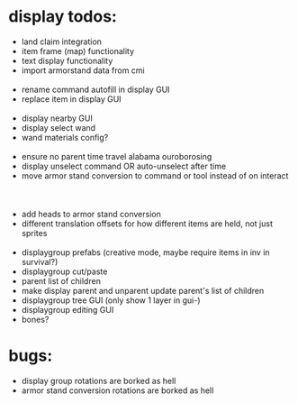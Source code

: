 # display todos:
- land claim integration
- item frame (map) functionality
- text display functionality
- import armorstand data from cmi
</br></br>
- rename command autofill in display GUI
- replace item in display GUI
  </br></br>
- display nearby GUI
- display select wand
- wand materials config?
</br></br>
- ensure no parent time travel alabama ouroborosing
- display unselect command OR auto-unselect after time
- move armor stand conversion to command or tool instead of on interact
</br></br></br></br>
- add heads to armor stand conversion
- different translation offsets for how different items are held, not just sprites
</br></br>
- displaygroup prefabs (creative mode, maybe require items in inv in survival?)
- displaygroup cut/paste
- parent list of children
- make display parent and unparent update parent's list of children
- displaygroup tree GUI (only show 1 layer in gui-)
- displaygroup editing GUI
- bones?


# bugs:
- display group rotations are borked as hell
- armor stand conversion rotations are borked as hell
